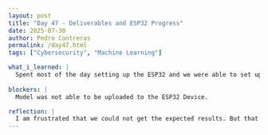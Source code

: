 ```yaml
---
layout: post
title: "Day 47 - Deliverables and ESP32 Progress"
date: 2025-07-30
author: Pedro Contreras
permalink: /day47.html
tags: ["Cybersecurity", "Machine Learning"]

what_i_learned: |
  Spent most of the day setting up the ESP32 and we were able to set up a lightweight ML model that had adversarial training on it. However, we were not able to convert the model fully to TensorFlow Lite and it made us not finish the purpose of this model. That kind of tied into the end results for tomorrow's presentation so we were ablt to finally finish the slides. I am happy to have learned what I know now about machine learning and about defense systems.
  
blockers: |
  Model was not able to be uploaded to the ESP32 Device.

reflection: |
  I am frustrated that we could not get the expected results. But that is okay because I was able to takeaway something this summer, I enhanced my coding skills and learned a lot about machine learning in general. I want to learn more and I wish there had been better time management and guidance from my Graduate student mentor and better resources. There was a lot of places where we could have improved on but I am just grateful for the experience. 
---
```

